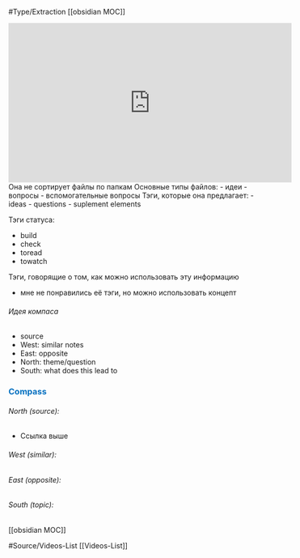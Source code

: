  #Type/Extraction [[obsidian MOC]]
<iframe width="560" height="315" src="https://www.youtube.com/embed/HSTOSWOhNo4?si=-fL8TMdUkvlKauX6" title="YouTube video player" frameborder="0" allow="accelerometer; autoplay; clipboard-write; encrypted-media; gyroscope; picture-in-picture; web-share" allowfullscreen></iframe>
Она не сортирует файлы по папкам
Основные типы файлов:
- идеи
- вопросы
- вспомогательные вопросы
Тэги, которые она предлагает:
- ideas 
- questions
- suplement elements

Тэги статуса:
- build
- check
- toread
- towatch

Тэги, говорящие о том, как можно использовать эту информацию
- мне не понравились её тэги, но можно использовать концепт

###### Идея компаса
- source
- West: similar notes
- East: opposite
- North: theme/question
- South: what does this lead to  

### <span style="color:#0070c0">Compass</span>
###### North (source):
- Ссылка выше 

###### West (similar):


###### East (opposite):


###### South (topic):
[[obsidian MOC]]


#Source/Videos-List [[Videos-List]]
